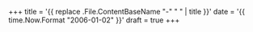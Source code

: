 +++
title = '{{ replace .File.ContentBaseName "-" " " | title }}'
date = '{{ time.Now.Format "2006-01-02" }}'
draft = true
+++
